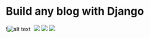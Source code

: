 # Build any blog with Django
!![alt text](ttps//imgur.com/e5NbjlE)
<img src:="https//imgur.com/e5NbjlE">
<img src="https://imgur.com/dyXj0rr">
<img src="https://imgur.com/scCeesf">
<img src="https://imgur.com/zwE4B5H">
